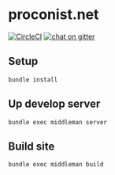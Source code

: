 proconist.net
=============
[![CircleCI](https://circleci.com/gh/ysakasin/proconist.net.svg?style=svg)](https://circleci.com/gh/ysakasin/proconist.net)
[![chat on gitter](https://img.shields.io/gitter/room/gitterHQ/gitter.svg)](https://gitter.im/proconist-net/Lobby)

Setup
----------
```
bundle install
```

Up develop server
----------
```
bundle exec middleman server
```

Build site
----------
```
bundle exec middleman build
```
